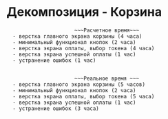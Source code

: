 # Декомпозиция - Корзина


  ~~~Расчетное время~~~
                        ~~~Расчетное время~~~
    - верстка главного экрана корзины (4 часа)
    - минимальный функционал кнопок (2 часа)
    - верстка экрана оплаты, выбор токена (4 часа)
    - верстка экрана успешной оплаты (1 час)
    - устранение ошибок (1 час)
    

                        ~~~Реальное время ~~~
    - верстка главного экрана корзины (5 часов)
    - минимальный функционал кнопок (2 часа)
    - верстка экрана оплаты, выбор токена (5 часа)
    - верстка экрана успешной оплаты (1 час)
    - устранение ошибок (3 часа)
